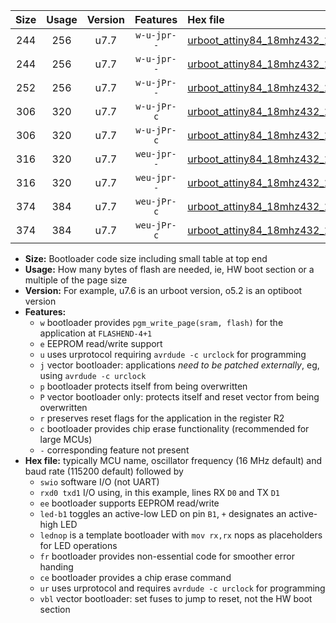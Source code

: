 |Size|Usage|Version|Features|Hex file|
|:-:|:-:|:-:|:-:|:--|
|244|256|u7.7|`w-u-jpr--`|[urboot_attiny84_18mhz432_19200bps_swio_rxa3_txa2_led+a4_ur_vbl.hex](https://raw.githubusercontent.com/stefanrueger/urboot.hex/main/mcus/attiny84/fcpu_18mhz432/19200_bps/urboot_attiny84_18mhz432_19200bps_swio_rxa3_txa2_led+a4_ur_vbl.hex)|
|244|256|u7.7|`w-u-jpr--`|[urboot_attiny84_18mhz432_19200bps_swio_rxa3_txa2_lednop_ur_vbl.hex](https://raw.githubusercontent.com/stefanrueger/urboot.hex/main/mcus/attiny84/fcpu_18mhz432/19200_bps/urboot_attiny84_18mhz432_19200bps_swio_rxa3_txa2_lednop_ur_vbl.hex)|
|252|256|u7.7|`w-u-jPr--`|[urboot_attiny84_18mhz432_19200bps_swio_rxa3_txa2_ur_vbl.hex](https://raw.githubusercontent.com/stefanrueger/urboot.hex/main/mcus/attiny84/fcpu_18mhz432/19200_bps/urboot_attiny84_18mhz432_19200bps_swio_rxa3_txa2_ur_vbl.hex)|
|306|320|u7.7|`w-u-jPr-c`|[urboot_attiny84_18mhz432_19200bps_swio_rxa3_txa2_led+a4_fr_ce_ur_vbl.hex](https://raw.githubusercontent.com/stefanrueger/urboot.hex/main/mcus/attiny84/fcpu_18mhz432/19200_bps/urboot_attiny84_18mhz432_19200bps_swio_rxa3_txa2_led+a4_fr_ce_ur_vbl.hex)|
|306|320|u7.7|`w-u-jPr-c`|[urboot_attiny84_18mhz432_19200bps_swio_rxa3_txa2_lednop_fr_ce_ur_vbl.hex](https://raw.githubusercontent.com/stefanrueger/urboot.hex/main/mcus/attiny84/fcpu_18mhz432/19200_bps/urboot_attiny84_18mhz432_19200bps_swio_rxa3_txa2_lednop_fr_ce_ur_vbl.hex)|
|316|320|u7.7|`weu-jpr--`|[urboot_attiny84_18mhz432_19200bps_swio_rxa3_txa2_ee_led+a4_ur_vbl.hex](https://raw.githubusercontent.com/stefanrueger/urboot.hex/main/mcus/attiny84/fcpu_18mhz432/19200_bps/urboot_attiny84_18mhz432_19200bps_swio_rxa3_txa2_ee_led+a4_ur_vbl.hex)|
|316|320|u7.7|`weu-jpr--`|[urboot_attiny84_18mhz432_19200bps_swio_rxa3_txa2_ee_lednop_ur_vbl.hex](https://raw.githubusercontent.com/stefanrueger/urboot.hex/main/mcus/attiny84/fcpu_18mhz432/19200_bps/urboot_attiny84_18mhz432_19200bps_swio_rxa3_txa2_ee_lednop_ur_vbl.hex)|
|374|384|u7.7|`weu-jPr-c`|[urboot_attiny84_18mhz432_19200bps_swio_rxa3_txa2_ee_led+a4_fr_ce_ur_vbl.hex](https://raw.githubusercontent.com/stefanrueger/urboot.hex/main/mcus/attiny84/fcpu_18mhz432/19200_bps/urboot_attiny84_18mhz432_19200bps_swio_rxa3_txa2_ee_led+a4_fr_ce_ur_vbl.hex)|
|374|384|u7.7|`weu-jPr-c`|[urboot_attiny84_18mhz432_19200bps_swio_rxa3_txa2_ee_lednop_fr_ce_ur_vbl.hex](https://raw.githubusercontent.com/stefanrueger/urboot.hex/main/mcus/attiny84/fcpu_18mhz432/19200_bps/urboot_attiny84_18mhz432_19200bps_swio_rxa3_txa2_ee_lednop_fr_ce_ur_vbl.hex)|

- **Size:** Bootloader code size including small table at top end
- **Usage:** How many bytes of flash are needed, ie, HW boot section or a multiple of the page size
- **Version:** For example, u7.6 is an urboot version, o5.2 is an optiboot version
- **Features:**
  + `w` bootloader provides `pgm_write_page(sram, flash)` for the application at `FLASHEND-4+1`
  + `e` EEPROM read/write support
  + `u` uses urprotocol requiring `avrdude -c urclock` for programming
  + `j` vector bootloader: applications *need to be patched externally*, eg, using `avrdude -c urclock`
  + `p` bootloader protects itself from being overwritten
  + `P` vector bootloader only: protects itself and reset vector from being overwritten
  + `r` preserves reset flags for the application in the register R2
  + `c` bootloader provides chip erase functionality (recommended for large MCUs)
  + `-` corresponding feature not present
- **Hex file:** typically MCU name, oscillator frequency (16 MHz default) and baud rate (115200 default) followed by
  + `swio` software I/O (not UART)
  + `rxd0 txd1` I/O using, in this example, lines RX `D0` and TX `D1`
  + `ee` bootloader supports EEPROM read/write
  + `led-b1` toggles an active-low LED on pin `B1`, `+` designates an active-high LED
  + `lednop` is a template bootloader with `mov rx,rx` nops as placeholders for LED operations
  + `fr` bootloader provides non-essential code for smoother error handing
  + `ce` bootloader provides a chip erase command
  + `ur` uses urprotocol and requires `avrdude -c urclock` for programming
  + `vbl` vector bootloader: set fuses to jump to reset, not the HW boot section
